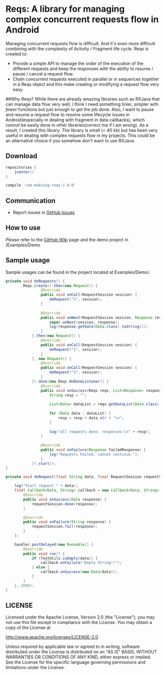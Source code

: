 # Reqs: A library for managing complex concurrent requests flow in Android 
Managing concurrent requests flow is difficult. And it's even more difficult combining with the complexity of Activity / Fragment life cycle. Reqs is created to:
- Provide a simple API to manage the order of the execution of the different requests and keep the responses with the ability to resume / pause / cancel a request flow. 
- Chain concurrent requests executed in parallel or in sequences together in a Reqs object and this make creating or modifying a request flow very easy.

##Why Reqs?
While there are already amazing libraries such as RXJava that can manage data flow very well, I think I need something tinier, simpler with *fewer* functions but just enough to get the job done. Also, I want to pause and resume a request flow to resolve some lifecycle issues in Android(especially in dealing with fragment in data callbacks), which *cannot* be easily done in other libraries(correct me if I am wrong). As a result, I created this library. The library is small (< 40 kb) but has been very useful in dealing with complex requests flow in my projects. This could be an alternative choice if you somehow don't want to use RXJava.

## Download
```groovy
repositories {
    jcenter()
}
```
```groovy
compile 'com.maksing:reqs:1.0.0'
```
## Communication
- Report issues in [GitHub Issues](https://github.com/mssjsg/reqs/issues)

## How to use
Please refer to the [GitHub Wiki](https://github.com/mssjsg/reqs/wiki) page and the demo project in /Examples/Demo
## Sample usage
Sample usages can be found in the project located at Examples/Demo/.
```java
private void doRequests() {
        Reqs.create().then(new Request() {
                @Override
                public void onCall(RequestSession session) {
                    doRequest("1", session);
                }
        
                @Override
                public void onNext(RequestSession session, Response response) {
                    super.onNext(session, response);
                    log(response.getData(Data.class).toString());
                }
            }.then(new Request() {
                @Override
                public void onCall(RequestSession session) {
                    doRequest("2", session);
                }
            }, new Request() {
                @Override
                public void onCall(RequestSession session) {
                    doRequest("3", session);
                }
            }).done(new Reqs.OnDoneListener() {
                @Override
                public void onSuccess(Reqs reqs, List<Response> responses) {
                    String resp = "";
        
                    List<Data> dataList = reqs.getDataList(Data.class);
        
                    for (Data data : dataList) {
                        resp = resp + data.str + "\n";
                    }
        
                    log("all requests done. responses:\n" + resp);
                }
        
                @Override
                public void onFailure(Response failedResponse) {
                    log("Requests Failed, cannot continue.");
                }
            }).start();
}

private void doRequest(final String data, final RequestSession requestSession) {

    log("Start request " + data);
    final Callback<Data, String> callback = new Callback<Data, String>() {
        @Override
        public void onSuccess(Data response) {
            requestSession.done(response);
        }

        @Override
        public void onFailure(String response) {
            requestSession.fail(response);
        }
    };

    handler.postDelayed(new Runnable() {
        @Override
        public void run() {
            if (TextUtils.isEmpty(data)) {
                callback.onFailure("Empty String!!");
            } else {
                callback.onSuccess(new Data(data));
            }
        }
    }, 2000);
}

```

## LICENSE

Licensed under the Apache License, Version 2.0 (the "License");
you may not use this file except in compliance with the License.
You may obtain a copy of the License at

<http://www.apache.org/licenses/LICENSE-2.0>

Unless required by applicable law or agreed to in writing, software
distributed under the License is distributed on an "AS IS" BASIS,
WITHOUT WARRANTIES OR CONDITIONS OF ANY KIND, either express or implied.
See the License for the specific language governing permissions and
limitations under the License.


